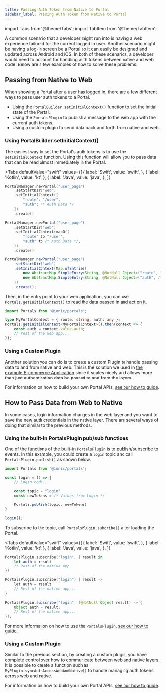```yaml
---
title: Passing Auth Token from Native to Portal
sidebar_label: Passing Auth Token from Native to Portal
---
```


import Tabs from '@theme/Tabs';
import TabItem from '@theme/TabItem';

A common scenario that a developer might run into is having a web experience tailored for the current logged in user.  Another scenario might be having a log-in screen be a Portal so it can easily be designed and updated across Android and iOS. In both of these scenarios, a developer would need to account for handling auth tokens between native and web code. Below are a few examples of how to solve these problems.

## Passing from Native to Web

When showing a Portal after a user has logged in, there are a few different ways to pass user auth tokens to a Portal.
- Using the `PortalBuilder.setInitialContext()` function to set the initial state of the Portal.
- Using the `PortalsPlugin` to publish a message to the web app with the current auth tokens.
- Using a custom plugin to send data back and forth from native and web.

### Using PortalBuilder.setInitialContext()

The easiest way to set the Portal's auth tokens is to use the `setInitialContext` function. Using this function will allow you to pass data that can be read almost immediately in the Portal.

<Tabs 
    defaultValue="swift" 
    values={[
        { label: 'Swift', value: 'swift', },
        { label: 'Kotlin', value: 'kt', },
        { label: 'Java', value: 'java', },
    ]}
>

<TabItem value="swift">

```swift {5}
PortalManager.newPortal("user_page")
    .setStartDir("web")
    .setInitialContext([
        "route": "/user",
        "auth": /* Auth Data */
    ])
    .create()
```

</TabItem>

<TabItem value="kt">

```kotlin {5}
PortalManager.newPortal("user_page")
    .setStartDir("web")
    .setInitialContext(mapOf(
        "route" to "/user",
        "auth" to /* Auth Data */,
    ))
    .create()
```

</TabItem>

<TabItem value="java">

```java {5}
PortalManager.newPortal("user_page")
    .setStartDir("web")
    .setInitialContext(Map.ofEntries(
        new AbstractMap.SimpleEntry<String, @NotNull Object>("route", "/user"),
        new AbstractMap.SimpleEntry<String, @NotNull Object>("auth", /* Auth Data */)
    ))
    .create();
```

</TabItem>

</Tabs>

Then, in the entry point to your web application, you can use `Portals.getInitialContext()` to read the data passed in and act on it.

```typescript title=main.ts
import Portals from '@ionic/portals';

type MyPortalContext = { route: string, auth: any };
Portals.getInitialContext<MyPortalContext>().then(context => {
    const auth = context.value.auth;
    // rest of the web app...
});
```

### Using a Custom Plugin

Another solution you can do is to create a custom Plugin to handle passing data to and from native and web. This is the solution we used in [the example E-commerce Application](../examples/ecommerce-app) since it scales nicely and allows more than just authentication data be passed to and from the layers.

For information on how to build your own Portal APIs, [see our how to guide](../how-to/define-api-in-typescript).

## How to Pass Data from Web to Native

In some cases, login information changes in the web layer and you want to save the new auth credentials in the native layer. There are several ways of doing that similar to the previous methods. 

### Using the built-in PortalsPlugin pub/sub functions

One of the functions of the built-in `PortalsPlugin` is to publish/subscribe to events. In this example, you could create a `login` topic and call `PortalsPlugin.publish()` as shown below.

```typescript {9}
import Portals from '@ionic/portals';

const login = () => {
    // Login code...

    const topic = "login"
    const newTokens = /* Values from Login */

    Portals.publish(topic, newTokens)
}

login();
```

To subscribe to the topic, call `PortalsPlugin.subcribe()` after loading the Portal.

<Tabs 
    defaultValue="swift" 
    values={[
        { label: 'Swift', value: 'swift', },
        { label: 'Kotlin', value: 'kt', },
        { label: 'Java', value: 'java', },
    ]}
>

<TabItem value="swift">

```swift
PortalsPlugin.subscribe("login", { result in
    let auth = result
    // Rest of the native app...
})
```

</TabItem>

<TabItem value="kt">

```kotlin
PortalsPlugin.subscribe("login") { result ->
    let auth = result
    // Rest of the native app...
}
```

</TabItem>

<TabItem value="java">

```java
PortalsPlugin.subscribe("login", (@NotNull Object result) -> {
    Object auth = result;
    // Rest of the native app...
});
```

</TabItem>

</Tabs>

For more information on how to use the `PortalsPlugin`, [see our how to guide](../how-to/using-the-portals-plugin).

### Using a Custom Plugin

Similar to the previous section, by creating a custom plugin, you have complete control over how to communicate between web and native layers. It is possible to create a function such as `MyPlugin.syncAuthAcrossWebAndNative()` to handle managing auth tokens across web and native.

For information on how to build your own Portal APIs, [see our how to guide](../how-to/define-api-in-typescript).
